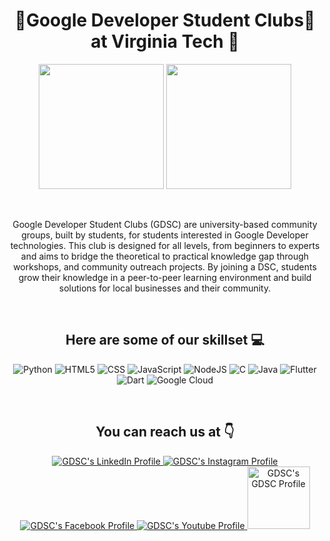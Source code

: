 <h1 align="center">🌟Google Developer Student Clubs🌟 at Virginia Tech 🦃</h1>
<p align="center">
    <img width="200" src="https://i.ibb.co/wB2Whr1/GDSC.png">
    <img width="200" src="https://i.ibb.co/JRJzsKw/Horizontal-VT-Full-Color-RGB.png">
</p>

</br>

<p align="center">
Google Developer Student Clubs (GDSC) are university-based community groups, built by students, for students interested in Google Developer technologies. This club is designed for all levels, from beginners to experts and aims to bridge the theoretical to practical knowledge gap through workshops, and community outreach projects. By joining a DSC, students grow their knowledge in a peer-to-peer learning environment and build solutions for local businesses and their community.
</p>

</br>

<h2 align="center">Here are some of our skillset 💻</h2>

<p align="center">
  <img src="https://img.shields.io/badge/Python-14354C?style=for-the-badge&logo=python&logoColor=white" alt="Python">
  
  <img src="https://img.shields.io/badge/HTML5-E34F26?style=for-the-badge&logo=html5&logoColor=white" alt="HTML5">

  <img src="https://img.shields.io/badge/CSS3-1572B6?style=for-the-badge&logo=css3&logoColor=white" alt="CSS">
    
  <img src="https://img.shields.io/badge/JavaScript-323330?style=for-the-badge&logo=javascript&logoColor=F7DF1E" alt="JavaScript">
    
  <img src="https://img.shields.io/badge/Node.js-43853D?style=for-the-badge&logo=node.js&logoColor=white" alt="NodeJS">
    
  <img src="https://img.shields.io/badge/C-00599C?style=for-the-badge&logo=c&logoColor=white" alt="C">
    
  <img src="https://img.shields.io/badge/Java-ED8B00?style=for-the-badge&logo=java&logoColor=white" alt="Java">
    
  <img src="https://img.shields.io/badge/Flutter-02569B?style=for-the-badge&logo=flutter&logoColor=white" alt="Flutter">
    
  <img src="https://img.shields.io/badge/Dart-0175C2?style=for-the-badge&logo=dart&logoColor=white" alt="Dart">
    
  <img src="https://img.shields.io/badge/Google_Cloud-4285F4?style=for-the-badge&logo=google-cloud&logoColor=white" alt="Google Cloud">
</p>

</br>

<h2 align="center">You can reach us at 👇</h2>

<p align="center">
  <a href="https://www.linkedin.com/company/dsc-vt/">
    <img src="https://img.shields.io/badge/LinkedIn-0077B5?style=for-the-badge&logo=linkedin&logoColor=white" alt="GDSC's LinkedIn Profile">
  </a>
  
  <a href="https://www.instagram.com/gdsc_vt/">
    <img src="https://img.shields.io/badge/Instagram-E4405F?style=for-the-badge&logo=instagram&logoColor=white" alt="GDSC's Instagram Profile">
  </a>

   <a href="https://www.facebook.com/Google-Developer-Student-Club-at-Virginia-Tech-101810408302835">
    <img src="https://img.shields.io/badge/Facebook-1877F2?style=for-the-badge&logo=facebook&logoColor=white" alt="GDSC's Facebook Profile">
  </a>
    
   <a href="https://www.youtube.com/channel/UCojVJ9mRM8hkmyYOU90hFEQ/videos">
    <img src="https://img.shields.io/badge/YouTube-FF0000?style=for-the-badge&logo=youtube&logoColor=white" alt="GDSC's Youtube Profile">
  </a>
    
  <a href="https://sites.google.com/vt.edu/dscvt">
    <img src="https://i.ibb.co/wB2Whr1/GDSC.png" alt="GDSC's GDSC Profile" width="100">
  </a>
</p>

</br>
